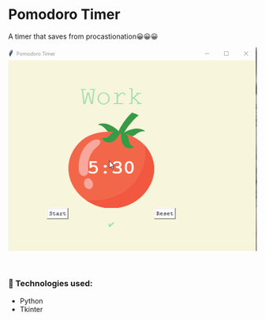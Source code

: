 # Pomodoro Timer
 A timer that saves from procastionation😀😀😀
  
<p align=”center”>
<img width=”200" height=”200" src="pomo.gif" alt=”Banner”>
</p>
<br>
<h3>🌱 Technologies used:</h3>

- Python
- Tkinter


